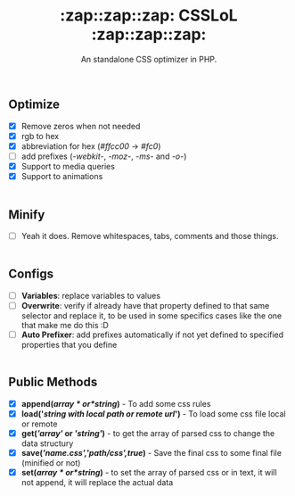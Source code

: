 <h1 align="center">:zap::zap::zap:  CSSLoL  :zap::zap::zap: </h1>
<p align='center'>
An standalone CSS optimizer in PHP.
 </p>
<br>

## Optimize
  - [x] Remove zeros when not needed
  - [x] rgb to hex
  - [x] abbreviation for hex (*#ffcc00* -> *#fc0*) 
  - [ ] add prefixes (*-webkit-*, *-moz-*, *-ms-* and *-o-*)
- [x] Support to media queries
- [x] Support to animations
<br><br>
## Minify
- [ ] Yeah it does. Remove whitespaces, tabs, comments and those things.
<br><br>
## Configs
- [ ] **Variables**: replace variables to values
- [ ] **Overwrite**: verify if already have that property defined to that same selector and replace it, to be used in some specifics cases like the one that make me do this  :D 
- [ ] **Auto Prefixer**: add prefixes automatically if not yet defined to specified properties that you define 
<br><br>
## Public Methods
- [x] **append(*$array* or *$string*)** - To add some css rules
- [x] **load('*string with local path or remote url*')** - To load some css file local or remote
- [x] **get(*'array'* or *'string'*)** - to get the array of parsed css to change the data structury 
- [x] **save(*'name.css','path/css',true*)** - Save the final css to some final file (minified or not)
- [x] **set(*$array* or *$string*)** - to set the array of parsed css or in text, it will not append, it will replace the actual data
<br><br><br>
